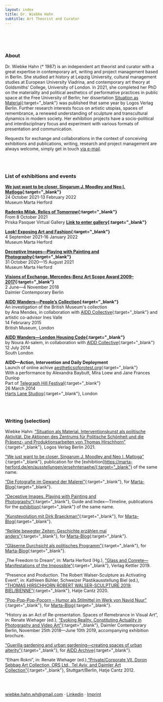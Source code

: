 ```yaml
---
layout: index
title: Dr. Wiebke Hahn
subtitle: Art Theorist and Curator
---
```


<br />
<br />
<br />

### About

Dr. Wiebke Hahn (* 1987) is an independent art theorist and curator with a great expertise in contemporary art, writing and project management based in Berlin. She studied art history at Leipzig University, cultural management studies at European University Viadrina, and contemporary art theory at Goldsmiths’ College, University of London. In 2021, she completed her PhD on the materiality and political aesthetics of performative practices in public space at the Free University of Berlin; her dissertation [Situation as Material](https://www.logos-verlag.de/cgi-bin/engbuchmid?isbn=5292&lng=deu&id=){:target="_blank"} was published that same year by Logos Verlag Berlin. Further research interests focus on artistic utopias, spaces of remembrance, a renewed understanding of sculpture and transcultural dynamics in modern society. Her exhibition projects have a socio-political and interdisciplinary focus and experiment with  various formats of presentation and communication. 

Requests for exchange and collaborations in the context of conceiving exhibitions and publications, writing, research and project management are always welcome, simply get in touch [via e-mail](mailto:wiebke.hahn.wh@gmail.com).

<br />
<br />

### List of exhibitions and events

**[We just want to be closer. Singarum J. Moodley and Neo I. Matloga](https://marta-herford.de/en/ausstellungen/ersehntenaehe/){:target="_blank"}**<br />
24 October 2021-13 February 2022<br />
Museum Marta Herford


**[Radenko Milak. Relics of Tomorrow](https://priskapasquer.art/radenko-milak-relics-of-tomorrow-priska-pasquer-virtual-gallery/){:target="_blank"}**<br />
From 8 October 2021<br />
Priska Pasquer Virtual Gallery
**[Link to enter gallery](https://hubs.mozilla.com/NU6Sw4A/PRISKA-PASQUER-VIRTUAL-GALLERY-RADENKO-MILAK/){:target="_blank"}**<br />


**[Look! Exposing Art and Fashion](https://marta-herford.de/en/ausstellungen/look/){:target="_blank"}**<br />
4 September 2021-16 January 2022<br />
Museum Marta Herford


**[Deceptive Images—Playing with Painting and Photography](https://marta-herford.de/en/ausstellungen/truegerischebilder/){:target="_blank"}**<br />
31 October 2020—15 August 2021<br />
Museum Marta Herford


**[Visions of Exchange. Mercedes-Benz Art Scope Award 2009–2017](https://art.daimler.com/en/mercedes-benz-art-scope-2009-2017/){:target="_blank"}**<br />
2 June—4 November 2018<br />
Daimler Contemporary Berlin


**[AIDD Wanders—People’s Collection](http://aestheticsofprotest.org/think-tank/wanders/){:target="_blank"}**<br />
An investigation of the British Museum's collection<br />
by Ana Mendes, in collaboration with [AIDD Collective](http://aestheticsofprotest.org/){:target="_blank"} and artistic co-advisor Ines Valle<br />
14 Februrary 2015<br />
British Museum, London


**[AIDD Wanders—London Housing Code](http://aestheticsofprotest.org/think-tank/wanders/){:target="_blank"}**<br />
by Noura Al-salem, in collaboration with [AIDD Collective](http://aestheticsofprotest.org/){:target="_blank"}<br />
12 July 2014<br />
South London


**AIDD—Action, Intervention and Daily Deployment**<br />
Launch of online achive [aestheticsofprotest.org](http://aestheticsofprotest.org/){:target="_blank"}<br />
With a performance by Alexandra Baybutt, Mira Loew and Jane Frances Dunlop<br />
Part of [Telegraph Hill Festival](https://www.telegraphhillfestival.org.uk/){:target="_blank"}<br />
26 March 2014<br />
[Harts Lane Studios](https://www.hartslane.org/){:target="_blank"}, London

<br />
<br />

### Writing (selection)

Wiebke Hahn: ["Situation als Material. Interventionskunst als politische Aktivität. Die Aktionen des Zentrums für Politische Schönheit und die Präsenz- und Produktionsarbeiten von Thomas Hirschhorn"](https://www.logos-verlag.de/cgi-bin/engbuchmid?isbn=5292&lng=deu&id=){:target="_blank"}, Logos Verlag Berlin 2021.

["We just want to be closer. Singarum J. Moodley and Neo I. Matloga"](https://marta-herford.ticketfritz.de/Shop/Detail/14452/21793){:target="_blank"}, publication for the [exhibition]https://marta-herford.de/en/ausstellungen/ersehntenaehe/{:target="_blank"} of the same name.

[“Die Fotografie im Gewand der Malerei”](https://marta-blog.de/die-fotografie-im-gewand-der-malerei/){:target="_blank"}, for [Marta-Blog](https://marta-blog.de/){:target="_blank"}.

[“Deceptive Images. Playing with Painting and Photography”](https://marta-herford.de/en/truegerische-bilder/){:target="_blank"}, Guide and Index—Timeline, publications for the [exhibition](https://marta-herford.de/en/ausstellungen/truegerischebilder/){:target="_blank"} of the same name.

[“Kunstevolution mit Dirk Braeckman”](https://marta-blog.de/kunstevolution-mit-dirk-braeckman/){:target="_blank"}, for [Marta-Blog](https://marta-blog.de/){:target="_blank"}.

[“Relikte bewegter Zeiten: Geschichte erzählen mal anders”](https://marta-blog.de/relikte-bewegter-zeiten-geschichte-erzaehlen-mal-anders/){:target="_blank"}, for [Marta-Blog](https://marta-blog.de/){:target="_blank"}.

[“Gläserne Durchsicht als politisches Programm”](https://marta-blog.de/glaeserne-durchsicht-als-politisches-programm/){:target="_blank"}, for [Marta-Blog](https://marta-blog.de/){:target="_blank"}.

„The Freedom to Dream“, in: Marta Herford (Hg.), ["Glass and Conrete—Manifestations of the Impossible“](https://marta-herford.de/en/glas-und-beton/){:target="_blank"}, Verlag Kettler 2019.

“Presence and Production. The Robert Walser-Sculpture as Activating Event”, in: Kathleen Bühler, Schweizer Plastikausstellung Biel (ed.), [“THOMAS HIRSCHHORN ROBERT WALSER-SCULPTURE 2019, BIEL/BIENNE”](https://www.robertwalser-sculpture.com/katalog/){:target="_blank"}, Hatje Cantz 2020.

["Pop-Pop-Pop-Pocorn – Humor als Stilmittel im Werk von Navid Nuur"](https://marta-blog.de/pop-pop-pop-pocorn-humor-als-stilmittel-im-werk-von-navid-nuur/){:target="_blank"}, for [Marta-Blog](https://marta-blog.de/){:target="_blank"}.

“History as an Act of Re-presentation. Spaces of Remebrance in Visual Art”, in: Renate Wiehager (ed.), [“Evoking Reality. Constituting Actuality in Photography and Video Art”](http://art.daimler.com/media/Exhibition-catalogue.pdf){:target="_blank"}, Daimler Contemporary Berlin, November 25th 2018—June 10th 2019, accompanying exhibition brochure. 

[“Guerilla gardening and urban gardening—creating spaces of urban alterity”](http://aestheticsofprotest.org/urban-gardening.){:target="_blank"}, for [AIDD Archive](http://aestheticsofprotest.org/){:target="_blank"}.

“Elham Rokni”, in: Renate Wiehager (ed.),[“Private/Corporate VII. Doron Sebbag Art Collection, ORS Ltd., Tel Aviv, and Daimler Art Collection”](https://art.daimler.com/en/publication/private-corporate-vii-2/){:target="_blank"}, Stuttgart/Berlin, Hatje Cantz 2012.

<br />
<br />

[wiebke.hahn.wh@gmail.com](mailto:wiebke.hahn.wh@gmail.com) &middot; [Linkedin](https://www.linkedin.com/in/wiebke-hahn-625b46173/) &middot; [Imprint](/impressum)
